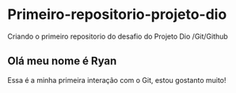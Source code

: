 # Primeiro-repositorio-projeto-dio
Criando o primeiro repositorio do desafio do Projeto Dio /Git/Github
## Olá meu nome é Ryan 

Essa é a minha primeira interação com o Git, estou gostanto muito! 
